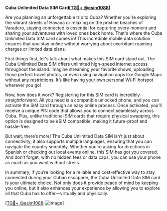 **Cuba Unlimited Data SIM Card[[TG💪+ @esim1088](https://t.me/s/esim1088)]**

Are you planning an unforgettable trip to Cuba? Whether you're exploring the vibrant streets of Havana or relaxing on the pristine beaches of Varadero, staying connected is essential for capturing every moment and sharing your adventures with loved ones back home. That's where the Cuba Unlimited Data SIM card comes in! This incredible mobile data solution ensures that you stay online without worrying about exorbitant roaming charges or limited data plans.

First things first, let's talk about what makes this SIM card stand out. The Cuba Unlimited Data SIM offers unlimited high-speed internet access throughout the island. Imagine streaming your favorite shows, uploading those perfect travel photos, or even using navigation apps like Google Maps without any restrictions. It’s like having your own personal Wi-Fi hotspot wherever you go!

Now, how does it work? Registering for this SIM card is incredibly straightforward. All you need is a compatible unlocked phone, and you can activate the SIM card through an easy online process. Once activated, you’ll receive a unique PIN code that allows you to connect seamlessly across Cuba. Plus, unlike traditional SIM cards that require physical swapping, this option is designed to be eSIM compatible, making it future-proof and hassle-free.

But wait, there’s more! The Cuba Unlimited Data SIM isn’t just about connectivity; it also supports multiple languages, ensuring that you can navigate the country smoothly. Whether you’re asking for directions in Spanish or checking out local events online, this SIM has got you covered. And don’t forget, with no hidden fees or data caps, you can use your phone as much as you want without stress.

In summary, if you’re looking for a reliable and cost-effective way to stay connected during your Cuban escapade, the Cuba Unlimited Data SIM card is your ultimate choice. Not only does it provide peace of mind by keeping you online, but it also enhances your experience by allowing you to explore all that Cuba has to offer—virtually and physically.

[[TG💪+ @esim1088](https://t.me/s/esim1088) ![Image](https://i.postimg.cc/Y0z9fWf4/image.png)]